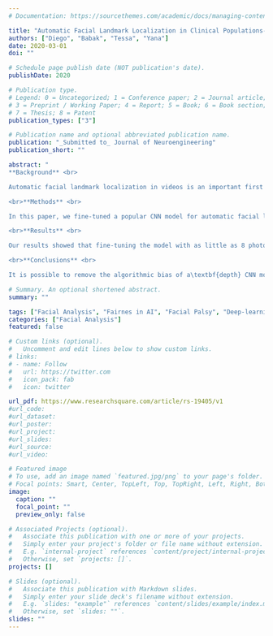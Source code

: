 ```yaml
---
# Documentation: https://sourcethemes.com/academic/docs/managing-content/

title: "Automatic Facial Landmark Localization in Clinical Populations--Improving Model Performance with a Small Dataset"
authors: ["Diego", "Babak", "Tessa", "Yana"]
date: 2020-03-01
doi: ""

# Schedule page publish date (NOT publication's date).
publishDate: 2020

# Publication type.
# Legend: 0 = Uncategorized; 1 = Conference paper; 2 = Journal article;
# 3 = Preprint / Working Paper; 4 = Report; 5 = Book; 6 = Book section;
# 7 = Thesis; 8 = Patent
publication_types: ["3"]

# Publication name and optional abbreviated publication name.
publication: "_Submitted to_ Journal of Neuroengineering"
publication_short: ""

abstract: "
**Background** <br>

Automatic facial landmark localization in videos is an important first step in many computer vision applications, including the objective assessment of orofacial function. Convolutional neural networks (CNN) for facial landmarks localization are typically trained on faces of healthy and young adults, so model performance is inferior when applied to faces of older adults or people with diseases that affect facial movements, a phenomenon known as algorithmic bias. Fine-tuning pre-trained CNN models with representative data is a well-known technique used to reduce algorithmic bias and improve performance on clinical populations. However, the question of how much data is needed to properly fine-tune the model remains.  

<br>**Methods** <br>

In this paper, we fine-tuned a popular CNN model for automatic facial landmarks localization using different number of manually annotated photographs from patients with facial palsy and evaluated the effects of the number of photographs used for model fine-tuning in the model performance by computing the normalized root mean squared error between the facial landmarks positions predicted by the model and those provided by manual annotators. Furthermore, we studied the effect of annotator bias by fine-tuning and evaluating the model with data provided by multiple annotators. 

<br>**Results** <br>

Our results showed that fine-tuning the model with as little as 8 photographs from a single patient significantly improved the model performance on other individuals from the same clinical population, and that the best performance was achieved by fine-tuning the model with 320 photographs from 40 patients. Using more photographs for fine-tuning did not improve the model performance further. Regarding the annotator bias, we found that fine-tuning a CNN model with data from one annotator resulted in models biased against other annotators; our results also showed that this effect can be diminished by averaging data from multiple annotators.

<br>**Conclusions** <br>

It is possible to remove the algorithmic bias of a\textbf{depth} CNN model for automatic facial landmark localization using data from only 40 participants (total of 320 photographs). These results pave the way to future clinical applications of CNN models for the automatic assessment of orofacial function in different clinical populations, including patients with Parkinson’s disease and stroke."

# Summary. An optional shortened abstract.
summary: ""

tags: ["Facial Analysis", "Fairnes in AI", "Facial Palsy", "Deep-learning"]
categories: ["Facial Analysis"]
featured: false

# Custom links (optional).
#   Uncomment and edit lines below to show custom links.
# links:
# - name: Follow
#   url: https://twitter.com
#   icon_pack: fab
#   icon: twitter

url_pdf: https://www.researchsquare.com/article/rs-19405/v1
#url_code:
#url_dataset:
#url_poster:
#url_project:
#url_slides:
#url_source:
#url_video:

# Featured image
# To use, add an image named `featured.jpg/png` to your page's folder. 
# Focal points: Smart, Center, TopLeft, Top, TopRight, Left, Right, BottomLeft, Bottom, BottomRight.
image:
  caption: ""
  focal_point: ""
  preview_only: false

# Associated Projects (optional).
#   Associate this publication with one or more of your projects.
#   Simply enter your project's folder or file name without extension.
#   E.g. `internal-project` references `content/project/internal-project/index.md`.
#   Otherwise, set `projects: []`.
projects: []

# Slides (optional).
#   Associate this publication with Markdown slides.
#   Simply enter your slide deck's filename without extension.
#   E.g. `slides: "example"` references `content/slides/example/index.md`.
#   Otherwise, set `slides: ""`.
slides: ""
---
```

